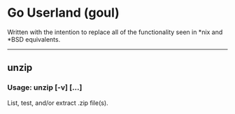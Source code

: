 # Go Userland (goul)

Written with the intention to replace all of the functionality seen in *nix and *BSD equivalents.

---

## unzip
### Usage: unzip [-v] [...]
List, test, and/or extract .zip file(s).
